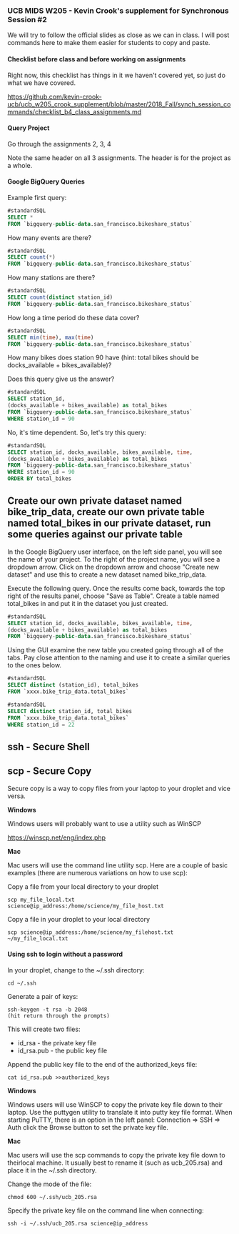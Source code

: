 ### UCB MIDS W205 - Kevin Crook's supplement for Synchronous Session #2

We will try to follow the official slides as close as we can in class.  I will post commands here to make them easier for students to copy and paste.

#### Checklist before class and before working on assignments

Right now, this checklist has things in it we haven't covered yet, so just do what we have covered.

https://github.com/kevin-crook-ucb/ucb_w205_crook_supplement/blob/master/2018_Fall/synch_session_commands/checklist_b4_class_assignments.md

#### Query Project

Go through the assignments 2, 3, 4

Note the same header on all 3 assignments.  The header is for the project as a whole.

#### Google BigQuery Queries

Example first query:
```sql
#standardSQL
SELECT *
FROM `bigquery-public-data.san_francisco.bikeshare_status`
```

How many events are there?
```sql
#standardSQL
SELECT count(*)
FROM `bigquery-public-data.san_francisco.bikeshare_status`
```

How many stations are there?
```sql
#standardSQL
SELECT count(distinct station_id)
FROM `bigquery-public-data.san_francisco.bikeshare_status`
```

How long a time period do these data cover?
```sql
#standardSQL
SELECT min(time), max(time)
FROM `bigquery-public-data.san_francisco.bikeshare_status`
```

How many bikes does station 90 have (hint: total bikes should be docks_available + bikes_available)?

Does this query give us the answer?
```sql
#standardSQL
SELECT station_id, 
(docks_available + bikes_available) as total_bikes
FROM `bigquery-public-data.san_francisco.bikeshare_status`
WHERE station_id = 90
```

No, it's time dependent.  So, let's try this query:
```sql
#standardSQL
SELECT station_id, docks_available, bikes_available, time, 
(docks_available + bikes_available) as total_bikes
FROM `bigquery-public-data.san_francisco.bikeshare_status`
WHERE station_id = 90
ORDER BY total_bikes
```

## Create our own private dataset named bike_trip_data, create our own private table named total_bikes in our private dataset, run some queries against our private table

In the Google BigQuery user interface, on the left side panel, you will see the name of your project.  To the right of the project name, you will see a dropdown arrow.  Click on the dropdown arrow and choose "Create new dataset" and use this to create a new dataset named bike_trip_data.

Execute the following query.  Once the results come back, towards the top right of the results panel, choose "Save as Table".  Create a table named total_bikes in and put it in the dataset you just created.

```sql
#standardSQL
SELECT station_id, docks_available, bikes_available, time, 
(docks_available + bikes_available) as total_bikes
FROM `bigquery-public-data.san_francisco.bikeshare_status`
```

Using the GUI examine the new table you created going through all of the tabs.  Pay close attention to the naming and use it to create a similar queries to the ones below.

```sql
#standardSQL
SELECT distinct (station_id), total_bikes
FROM `xxxx.bike_trip_data.total_bikes`
```

```sql
#standardSQL
SELECT distinct station_id, total_bikes
FROM `xxxx.bike_trip_data.total_bikes`
WHERE station_id = 22
```

## ssh - Secure Shell

## scp - Secure Copy

Secure copy is a way to copy files from your laptop to your droplet and vice versa.  

**Windows**

Windows users will probably want to use a utility such as WinSCP 

<https://winscp.net/eng/index.php>

**Mac**

Mac users will use the command line utility scp. Here are a couple of basic examples (there are numerous variations on how to use scp):

Copy a file from your local directory to your droplet
```
scp my_file_local.txt science@ip_address:/home/science/my_file_host.txt
```

Copy a file in your droplet to your local directory
```
scp science@ip_address:/home/science/my_filehost.txt ~/my_file_local.txt
```

#### Using ssh to login without a password

In your droplet, change to the ~/.ssh directory:

```
cd ~/.ssh
```

Generate a pair of keys:
```
ssh-keygen -t rsa -b 2048
(hit return through the prompts)
```

This will create two files: 
* id_rsa - the private key file
* id_rsa.pub - the public key file

Append the public key file to the end of the authorized_keys file:

```
cat id_rsa.pub >>authorized_keys
```

**Windows**

Windows users will use WinSCP to copy the private key file down to their laptop. Use the puttygen utility to translate it into putty key file format.  When starting PuTTY, there is an option in the left panel: Connection => SSH => Auth click the Browse button to set the private key file.

**Mac**

Mac users will use the scp commands to copy the private key file down to theirlocal machine.  It usually best to rename it (such as ucb_205.rsa) and place it in the ~/.ssh directory.  

Change the mode of the file:

```
chmod 600 ~/.ssh/ucb_205.rsa 
```

Specify the private key file on the command line when connecting:
```
ssh -i ~/.ssh/ucb_205.rsa science@ip_address
```


